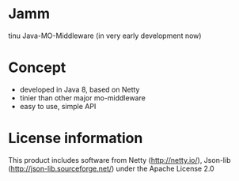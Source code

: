 Jamm
====

tinu Java-MO-Middleware (in very early development now)  

Concept
====

* developed in Java 8, based on Netty
* tinier than other major mo-middleware
* easy to use, simple API

License information
====

This product includes software from Netty (http://netty.io/), Json-lib (http://json-lib.sourceforge.net/)
under the Apache License 2.0
